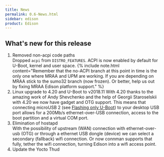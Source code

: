 ```yaml
---
title: News
permalink: 0.6-News.html
sidebar: edison
product: Edison
---
```

## What's new for this release
 1. Removed non-acpi code paths  
    Dropped `acpi` from `DISTRO_FEATURES`. ACPI is now enabled by default for U-Boot, kernel and user space.
    {% include note.html content="Remember that the no-ACPI branch at this point in time is the only one where MRAA and UPM are working. If you are depending on MRAA stick to the sumo32 branch (now frozen). Or better, help us out by fixing MRAA Edison platform support." %}
 2. Linux upgrade to 4.20 and U-Boot to v2018.11
    With 4.20 thanks to the amazing work of Andy Shevchenko and the help of Georgii Staroselskii with 4.20 we now have gadget and OTG support. This means that connecting microUSB 2 (see [Flashing only U-Boot](2.3-Building-and-flashing-U-boot.html#flashing-only-u-boot)) to your desktop USB port allows for a 200Mb/s ethernet-over-USB connection, access to the boot partition and a virtual COM port.
 3. Elimination of hostapd  
    With the possibility of upstream (WAN) connection with ethernet-over-usb (OTG) or through a ethernet USB dongle (device) we can select a secondary (fallback) wifi connection. Or now connman supports that fully, tether the wifi connection, turning Edison into a wifi access point.  
 4. Update the Yocto Thud